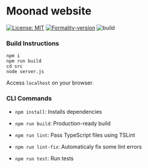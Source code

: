 # Moonad website
<!-- [![Cirrus CI](https://api.cirrus-ci.com/github/moonad/Moonad.svg)](https://cirrus-ci.com/github/moonad/Moonad) -->
[![License: MIT](https://img.shields.io/badge/License-MIT-yellow.svg)](LICENSE)
[![Formality-version](https://img.shields.io/npm/v/formality-lang?label=formality-lang)](https://www.npmjs.com/package/formality-lang)
![build](https://img.shields.io/cirrus/github/moonad/Moonad)

### Build Instructions

```
npm i
npm run build
cd src
node server.js
```

Access `localhost` on your browser.


### CLI Commands

- `npm install`: Installs dependencies

- `npm run build`: Production-ready build

- `npm run lint`: Pass TypeScript files using TSLint

- `npm run lint-fix`: Automaticaly fix some lint errors

- `npm run test`: Run tests